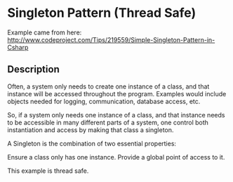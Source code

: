 ﻿# Singleton Pattern (Thread Safe)

Example came from here: http://www.codeproject.com/Tips/219559/Simple-Singleton-Pattern-in-Csharp

## Description

Often, a system only needs to create one instance of a class, and that instance will be accessed throughout the program. Examples would include objects needed for logging, communication, database access, etc.

So, if a system only needs one instance of a class, and that instance needs to be accessible in many different parts of a system, one control both instantiation and access by making that class a singleton.

A Singleton is the combination of two essential properties:

Ensure a class only has one instance.
Provide a global point of access to it.

This example is thread safe.